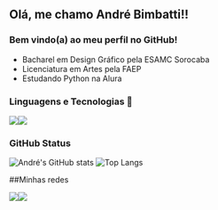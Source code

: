 ## Olá, me chamo André Bimbatti!!
### Bem vindo(a) ao meu perfil no GitHub!

* Bacharel em Design Gráfico pela ESAMC Sorocaba
* Licenciatura em Artes pela FAEP
* Estudando Python na Alura

### Linguagens e Tecnologias 📡
<img src="https://img.shields.io/badge/Python-FFD43B?style=for-the-badge&logo=python&logoColor=blue"><img src="https://img.shields.io/badge/HTML5-E34F26?style=for-the-badge&logo=html5&logoColor=white">

### GitHub Status

![André's GitHub stats](https://github-readme-stats.vercel.app/api?username=andrebimbatti&show_icons=true&theme=dark)
![Top Langs](https://github-readme-stats.vercel.app/api/top-langs/?username=andrebimbatti&layout=compact&theme=dark&card_width=450)

##Minhas redes

[<img src="https://img.shields.io/badge/LinkedIn-0077B5?style=for-the-badge&logo=linkedin&logoColor=white">](https://www.linkedin.com/in/andrebimbatti/)[<img src="https://img.shields.io/badge/Instagram-E4405F?style=for-the-badge&logo=instagram&logoColor=white">](https://www.instagram.com/andrebimbatti)









<!--
**andrebimbatti/andrebimbatti** is a ✨ _special_ ✨ repository because its `README.md` (this file) appears on your GitHub profile.

Here are some ideas to get you started:

- 🔭 I’m currently working on ...
- 🌱 I’m currently learning ...
- 👯 I’m looking to collaborate on ...
- 🤔 I’m looking for help with ...
- 💬 Ask me about ...
- 📫 How to reach me: ...
- 😄 Pronouns: ...
- ⚡ Fun fact: ...
-->
